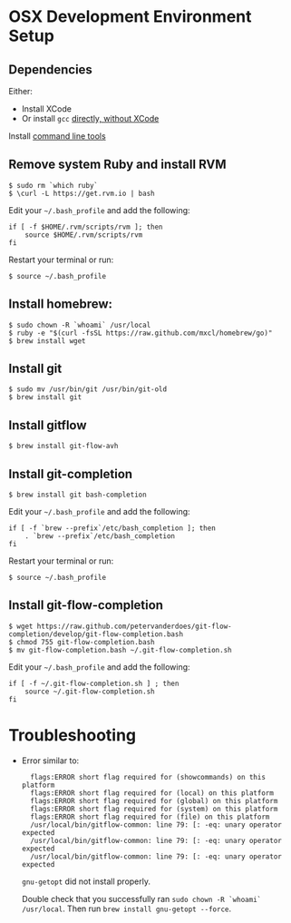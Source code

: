 # OSX Development Environment Setup

## Dependencies

Either:

- Install XCode
- Or install `gcc` [directly, without XCode](https://github.com/kennethreitz/osx-gcc-installer)

Install [command line tools](http://connect.apple.com/)

## Remove system Ruby and install RVM
	$ sudo rm `which ruby`
	$ \curl -L https://get.rvm.io | bash
	
Edit your `~/.bash_profile` and add the following:
	
	if [ -f $HOME/.rvm/scripts/rvm ]; then
		source $HOME/.rvm/scripts/rvm
	fi
	
Restart your terminal or run: 
	
	$ source ~/.bash_profile

## Install homebrew:

	$ sudo chown -R `whoami` /usr/local
	$ ruby -e "$(curl -fsSL https://raw.github.com/mxcl/homebrew/go)"
	$ brew install wget
	
## Install git

	$ sudo mv /usr/bin/git /usr/bin/git-old
	$ brew install git

## Install gitflow

	$ brew install git-flow-avh

## Install git-completion

	$ brew install git bash-completion
	
Edit your `~/.bash_profile` and add the following:
	
	if [ -f `brew --prefix`/etc/bash_completion ]; then
		. `brew --prefix`/etc/bash_completion
	fi
	
Restart your terminal or run: 
	
	$ source ~/.bash_profile

## Install git-flow-completion
	
	$ wget https://raw.github.com/petervanderdoes/git-flow-completion/develop/git-flow-completion.bash
	$ chmod 755 git-flow-completion.bash
	$ mv git-flow-completion.bash ~/.git-flow-completion.sh
	
Edit your `~/.bash_profile` and add the following:

	if [ -f ~/.git-flow-completion.sh ] ; then
		source ~/.git-flow-completion.sh
	fi
	


# Troubleshooting

* Error similar to:

		flags:ERROR short flag required for (showcommands) on this platform
		flags:ERROR short flag required for (local) on this platform
		flags:ERROR short flag required for (global) on this platform
		flags:ERROR short flag required for (system) on this platform
		flags:ERROR short flag required for (file) on this platform
		/usr/local/bin/gitflow-common: line 79: [: -eq: unary operator expected
		/usr/local/bin/gitflow-common: line 79: [: -eq: unary operator expected
		/usr/local/bin/gitflow-common: line 79: [: -eq: unary operator expected

	`gnu-getopt` did not install properly. 
	
	Double check that you successfully ran ``sudo chown -R `whoami` /usr/local``. Then run `brew install gnu-getopt --force`.
